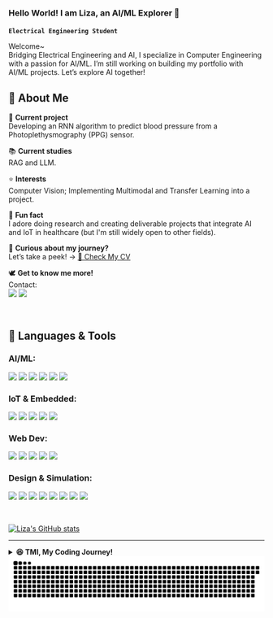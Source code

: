 <strong><h3>Hello World! I am Liza, an AI/ML Explorer 👋</h3></strong>

**`Electrical Engineering Student`**

Welcome~  
Bridging Electrical Engineering and AI, I specialize in Computer Engineering with a passion for AI/ML. I’m still working on building my portfolio with AI/ML projects. Let’s explore AI together!

## 🐋 About Me
🔭 __Current project__  
Developing an RNN algorithm to predict blood pressure from a Photoplethysmography (PPG) sensor.  

📚 __Current studies__  
RAG and LLM.  

⭐ __Interests__  
Computer Vision; Implementing Multimodal and Transfer Learning into a project.  

📌 __Fun fact__  
I adore doing research and creating deliverable projects that integrate AI and IoT in healthcare (but I'm still widely open to other fields).  

🚀 __Curious about my journey?__  
Let’s take a peek! → [📂 Check My CV](https://drive.google.com/file/d/1dpL0I02zSaWSkPys5yWVcGU4rIZTyCi-/view?usp=sharing)  


🕊️ __Get to know me more!__   
Contact:  
<a href="https://www.linkedin.com/in/stnrliza/" target="_blank"><img src="https://upload.wikimedia.org/wikipedia/commons/1/19/LinkedIn_logo.svg" height="40px"/></a>
<a href="mailto:contactsitinurhaliza@gmail.com" target="_blank"><img src="https://upload.wikimedia.org/wikipedia/commons/thumb/7/7e/Gmail_icon_%282020%29.svg/2560px-Gmail_icon_%282020%29.svg.png" height="40px"/></a>

<br>

## 🤖 Languages & Tools  

### **AI/ML:**  
<a href="https://www.python.org" target="_blank"><img src="https://cdn.jsdelivr.net/gh/devicons/devicon/icons/python/python-original.svg" width="40px"/></a>
<a href="https://www.tensorflow.org" target="_blank"><img src="https://upload.wikimedia.org/wikipedia/commons/2/2d/Tensorflow_logo.svg" width="40px"/></a>
<a href="https://pytorch.org" target="_blank"><img src="https://cdn.jsdelivr.net/gh/devicons/devicon/icons/pytorch/pytorch-original.svg" width="40px"/></a>
<a href="https://opencv.org" target="_blank"><img src="https://cdn.jsdelivr.net/gh/devicons/devicon/icons/opencv/opencv-original.svg" width="40px"/></a>
<a href="https://pandas.pydata.org" target="_blank"><img src="https://cdn.jsdelivr.net/gh/devicons/devicon/icons/pandas/pandas-original.svg" width="40px"/></a>
<a href="https://matplotlib.org" target="_blank"><img src="https://upload.wikimedia.org/wikipedia/commons/8/84/Matplotlib_icon.svg" width="40px"/></a>  

### **IoT & Embedded:**  
<a href="https://www.arduino.cc" target="_blank"><img src="https://cdn.jsdelivr.net/gh/devicons/devicon/icons/arduino/arduino-original.svg" width="40px"/></a>
<a href="https://firebase.google.com" target="_blank"><img src="https://cdn.jsdelivr.net/gh/devicons/devicon/icons/firebase/firebase-plain.svg" width="40px"/></a>
<a href="https://blynk.io" target="_blank"><img src="https://community.blynk.cc/uploads/default/original/3X/e/d/edd6662b7327fc71bd08bcc3d347ffd50ec7dd8f.png" width="40px"/></a>
<a href="https://www.kodular.io" target="_blank"><img src="https://kodular-community.s3.dualstack.eu-west-1.amazonaws.com/original/3X/7/0/70d0fb34599adbf8bb2399cb76a27ac84eb412cf.png" width="40px"/></a>
<a href="https://thunkable.com/" target="_blank"><img src="https://us1.discourse-cdn.com/flex015/uploads/thunkable/original/3X/0/f/0f59f292712368bce16ff80133ae10de8a6f27e8.png" width="40px"/></a>  

### **Web Dev:**  
<a href="https://developer.mozilla.org/en-US/docs/Web/HTML" target="_blank"><img src="https://cdn.jsdelivr.net/gh/devicons/devicon/icons/html5/html5-original.svg" width="40px"/></a>
<a href="https://developer.mozilla.org/en-US/docs/Web/CSS" target="_blank"><img src="https://cdn.jsdelivr.net/gh/devicons/devicon/icons/css3/css3-original.svg" width="40px"/></a>
<a href="https://developer.mozilla.org/en-US/docs/Web/JavaScript" target="_blank"><img src="https://cdn.jsdelivr.net/gh/devicons/devicon/icons/javascript/javascript-original.svg" width="40px"/></a>
<a href="https://react.dev" target="_blank"><img src="https://cdn.jsdelivr.net/gh/devicons/devicon/icons/react/react-original.svg" width="40px"/></a>
<a href="https://tailwindcss.com" target="_blank"><img src="https://cdn.jsdelivr.net/gh/devicons/devicon/icons/tailwindcss/tailwindcss-original.svg" width="40px"/></a>  

### **Design & Simulation:**  
<a href="https://www.figma.com" target="_blank"><img src="https://cdn.jsdelivr.net/gh/devicons/devicon/icons/figma/figma-original.svg" width="40px"/></a>
<a href="https://fritzing.org" target="_blank"><img src="https://upload.wikimedia.org/wikipedia/commons/a/a8/Fritzing_icon_%28new%29.png" width="40px"/></a>
<a href="https://www.autodesk.com/products/eagle/" target="_blank"><img src="https://damassets.autodesk.net/content/dam/autodesk/www/product-imagery/badge-75x75/eagle-badge-75x75.png" width="40px"/></a>
<a href="https://www.autodesk.com/products/fusion-360" target="_blank"><img src="https://damassets.autodesk.net/content/dam/autodesk/www/product-imagery/badge-75x75/fusion-badge-75x75.png" width="40px"/></a>
<a href="https://www.blender.org" target="_blank"><img src="https://cdn.jsdelivr.net/gh/devicons/devicon/icons/blender/blender-original.svg" width="40px"/></a>
<a href="https://www.mathworks.com/products/matlab.html" target="_blank"><img src="https://cdn.jsdelivr.net/gh/devicons/devicon/icons/matlab/matlab-original.svg" width="40px"/></a>
<a href="https://www.autodesk.com/products/autocad/overview" target="_blank"><img src="https://damassets.autodesk.net/content/dam/autodesk/www/product-imagery/badge-75x75/autocad-badge-75x75.png" width="40px"/></a>
<a href="https://www.analog.com/en/design-center/design-tools-and-calculators/ltspice-simulator.html" target="_blank"><img src="https://djtnrpkvps28m.cloudfront.net/uploads/2020/11/LTSpice-logo.jpg" width="40px"/></a>

<br>

[![Liza's GitHub stats](https://github-readme-stats.vercel.app/api?username=stnrliza&theme=dracula_icons=true)](https://github.com/stnrliza/github-readme-stats)

---
<details>
<summary><strong>😆 TMI, My Coding Journey!</strong></summary>

I used to avoid programming, but somehow, I ended up loving it. Back in secondary school, my teacher introduced me to an automatic lamp project. Feeling excited, I bought a transistor, discussed how it worked with the seller, and even soldered it in class... only for it to fail. But that little failure sparked something in me and led me to pursue electrical engineering.

In college, I struggled with programming; C and Python felt impossible to grasp. But then I joined the Computer and Network Laboratory, thinking it was one of the best labs in my major. Turns out, it was a turning point. Not only I learned programming in-depth, I also built connections that opened bigger opportunities. I eventually graduated from Bangkit and stepped into AI/ML. Funny how the thing I once disliked became something I enjoy the most. Can't wait to get my internship and AI/ML job soon!
</details>

<picture>
    <source media="(prefers-color-scheme: dark)" srcset="https://raw.githubusercontent.com/stnrliza/stnrliza/output/github-snake-dark.svg" />
    <source media="(prefers-color-scheme: light)" srcset="https://raw.githubusercontent.com/stnrliza/stnrliza/output/github-snake.svg" />
    <img alt="github-snake" src="https://raw.githubusercontent.com/stnrliza/stnrliza/output/github-snake.svg" />
</picture>
